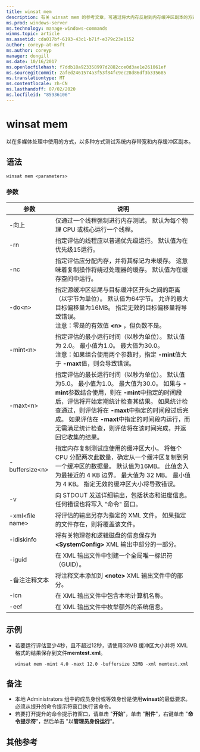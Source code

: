 ```yaml
---
title: winsat mem
description: 有关 winsat mem 的参考文章，可通过将大内存反射到内存缓冲区副本的方式（在多媒体处理中使用）对系统内存带宽进行测试。
ms.prod: windows-server
ms.technology: manage-windows-commands
winms.topic: article
ms.assetid: cda017bf-6193-43c1-b71f-e379c23e1152
author: coreyp-at-msft
ms.author: coreyp
manager: dongill
ms.date: 10/16/2017
ms.openlocfilehash: f7ddb18a923358997d2882cce0d3ae1e261061ef
ms.sourcegitcommit: 2afed2461574a3f53f84fc9ec28d86df3b335685
ms.translationtype: MT
ms.contentlocale: zh-CN
ms.lasthandoff: 07/02/2020
ms.locfileid: "85936106"
---
```

# <a name="winsat-mem"></a>winsat mem



以在多媒体处理中使用的方式，以多种方式测试系统内存带宽和内存缓冲区副本。



## <a name="syntax"></a>语法

```
winsat mem <parameters>
```

### <a name="parameters"></a>参数

|参数|说明|
|---------|-----------|
|-向上|仅通过一个线程强制进行内存测试。 默认为每个物理 CPU 或核心运行一个线程。|
|-rn|指定评估的线程应以普通优先级运行。 默认值为在优先级15运行。|
|-nc|指定评估应分配内存，并将其标记为未缓存。 这意味着复制操作将绕过处理器的缓存。 默认值为在缓存空间中运行。|
|-do\<n>|指定源缓冲区结尾与目标缓冲区开头之间的距离（以字节为单位）。 默认值为64字节。 允许的最大目标偏移量为16MB。 指定无效的目标偏移量将导致错误。</br>注意：零是的有效值 **\<n>** ，但负数不是。|
|-mint\<n>|指定评估的最小运行时间（以秒为单位）。 默认值为 2.0。 最小值为1.0。 最大值为30.0。</br>注意：如果组合使用两个参数时，指定 **-mint**值大于 **-maxt**值，则会导致错误。|
|-maxt\<n>|指定评估的最长运行时间（以秒为单位）。 默认值为5.0。 最小值为1.0。 最大值为30.0。 如果与 **-mint**参数结合使用，则在 **-mint**中指定的时间段后，评估将开始定期统计检查其结果。 如果统计检查通过，则评估将在 **-maxt**中指定的时间段过后完成。 如果评估在 **-maxt**中指定的时间段内运行，而无需满足统计检查，则评估将在该时间完成，并返回它收集的结果。|
|-buffersize\<n>|指定内存复制测试应使用的缓冲区大小。 将每个 CPU 分配两次此数量，确定从一个缓冲区复制到另一个缓冲区的数据量。 默认值为16MB。 此值舍入为最接近的 4 KB 边界。 最大值为 32 MB。 最小值为 4 KB。 指定无效的缓冲区大小将导致错误。|
|-v|向 STDOUT 发送详细输出，包括状态和进度信息。 任何错误也将写入 "命令" 窗口。|
|-xml\<file name>|将评估的输出另存为指定的 XML 文件。 如果指定的文件存在，则将覆盖该文件。|
|-idiskinfo|将有关物理卷和逻辑磁盘的信息保存为 **\<SystemConfig>** XML 输出中部分的一部分。|
|-iguid|在 XML 输出文件中创建一个全局唯一标识符（GUID）。|
|-备注注释文本|将注释文本添加到 **\<note>** XML 输出文件中的部分。|
|-icn|在 XML 输出文件中包含本地计算机名称。|
|-eef|在 XML 输出文件中枚举额外的系统信息。|

## <a name="examples"></a>示例

- 若要运行评估至少4秒，且不超过12秒，请使用32MB 缓冲区大小并将 XML 格式的结果保存到文件**memtest.xml**。
  ```
  winsat mem -mint 4.0 -maxt 12.0 -buffersize 32MB -xml memtest.xml
  ```

## <a name="remarks"></a>备注

-   本地 Administrators 组中的成员身份或等效身份是使用**winsat**的最低要求。 必须从提升的命令提示符窗口执行该命令。
-   若要打开提升的命令提示符窗口，请单击 "**开始**"，单击 "**附件**"，右键单击 "**命令提示符**"，然后单击 "以**管理员身份运行**"。

## <a name="additional-references"></a>其他参考

